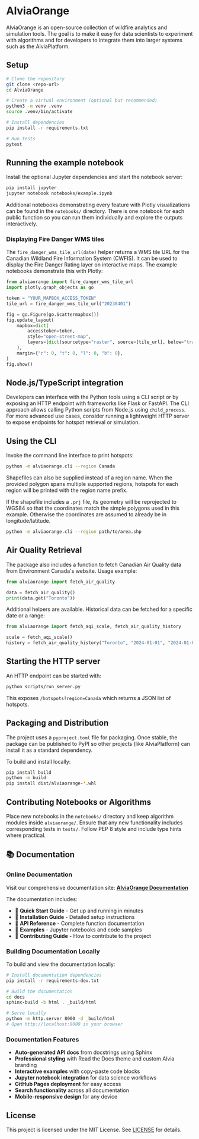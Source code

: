 # AlviaOrange

AlviaOrange is an open-source collection of wildfire analytics and simulation tools.
The goal is to make it easy for data scientists to experiment with algorithms and
for developers to integrate them into larger systems such as the AlviaPlatform.

## Setup

```bash
# Clone the repository
git clone <repo-url>
cd AlviaOrange

# Create a virtual environment (optional but recommended)
python3 -m venv .venv
source .venv/bin/activate

# Install dependencies
pip install -r requirements.txt

# Run tests
pytest
```

## Running the example notebook

Install the optional Jupyter dependencies and start the notebook server:

```bash
pip install jupyter
jupyter notebook notebooks/example.ipynb
```

Additional notebooks demonstrating every feature with Plotly visualizations can
be found in the `notebooks/` directory. There is one notebook for each public
function so you can run them individually and explore the outputs
interactively.

### Displaying Fire Danger WMS tiles

The `fire_danger_wms_tile_url(date)` helper returns a WMS tile URL for the
Canadian Wildland Fire Information System (CWFIS). It can be used to display the
Fire Danger Rating layer on interactive maps. The example notebooks demonstrate
this with Plotly:

```python
from alviaorange import fire_danger_wms_tile_url
import plotly.graph_objects as go

token = "YOUR_MAPBOX_ACCESS_TOKEN"
tile_url = fire_danger_wms_tile_url("20230401")

fig = go.Figure(go.Scattermapbox())
fig.update_layout(
    mapbox=dict(
        accesstoken=token,
        style="open-street-map",
        layers=[dict(sourcetype="raster", source=[tile_url], below="traces")],
    ),
    margin={"r": 0, "t": 0, "l": 0, "b": 0},
)
fig.show()
```

## Node.js/TypeScript integration

Developers can interface with the Python tools using a CLI script or by exposing an
HTTP endpoint with frameworks like Flask or FastAPI. The CLI approach allows calling
Python scripts from Node.js using `child_process`. For more advanced use cases,
consider running a lightweight HTTP server to expose endpoints for hotspot
retrieval or simulation.

## Using the CLI

Invoke the command line interface to print hotspots:

```bash
python -m alviaorange.cli --region Canada
```

Shapefiles can also be supplied instead of a region name. When the provided
polygon spans multiple supported regions, hotspots for each region will be
printed with the region name prefix.

If the shapefile includes a `.prj` file, its geometry will be reprojected to
WGS84 so that the coordinates match the simple polygons used in this example.
Otherwise the coordinates are assumed to already be in longitude/latitude.

```bash
python -m alviaorange.cli --region path/to/area.shp
```

## Air Quality Retrieval

The package also includes a function to fetch Canadian Air Quality data from
Environment Canada's website. Usage example:

```python
from alviaorange import fetch_air_quality

data = fetch_air_quality()
print(data.get("Toronto"))
```

Additional helpers are available. Historical data can be fetched for a
specific date or a range:

```python
from alviaorange import fetch_aqi_scale, fetch_air_quality_history

scale = fetch_aqi_scale()
history = fetch_air_quality_history("Toronto", "2024-01-01", "2024-01-02")
```

## Starting the HTTP server

An HTTP endpoint can be started with:

```bash
python scripts/run_server.py
```

This exposes `/hotspots?region=Canada` which returns a JSON list of hotspots.

## Packaging and Distribution

The project uses a `pyproject.toml` file for packaging. Once stable, the package can
be published to PyPI so other projects (like AlviaPlatform) can install it as a
standard dependency.

To build and install locally:

```bash
pip install build
python -m build
pip install dist/alviaorange-*.whl
```

## Contributing Notebooks or Algorithms

Place new notebooks in the `notebooks/` directory and keep algorithm modules inside
`alviaorange/`. Ensure that any new functionality includes corresponding tests in
`tests/`. Follow PEP 8 style and include type hints where practical.

## 📚 Documentation

### Online Documentation

Visit our comprehensive documentation site: **[AlviaOrange Documentation](https://your-username.github.io/AlviaOrange/)**

The documentation includes:
- 🚀 **Quick Start Guide** - Get up and running in minutes
- 📖 **Installation Guide** - Detailed setup instructions
- 🔧 **API Reference** - Complete function documentation
- 📓 **Examples** - Jupyter notebooks and code samples
- 🤝 **Contributing Guide** - How to contribute to the project

### Building Documentation Locally

To build and view the documentation locally:

```bash
# Install documentation dependencies
pip install -r requirements-dev.txt

# Build the documentation
cd docs
sphinx-build -b html . _build/html

# Serve locally
python -m http.server 8000 -d _build/html
# Open http://localhost:8000 in your browser
```

### Documentation Features

- **Auto-generated API docs** from docstrings using Sphinx
- **Professional styling** with Read the Docs theme and custom Alvia branding
- **Interactive examples** with copy-paste code blocks
- **Jupyter notebook integration** for data science workflows
- **GitHub Pages deployment** for easy access
- **Search functionality** across all documentation
- **Mobile-responsive design** for any device

## License

This project is licensed under the MIT License. See [LICENSE](LICENSE) for details.
